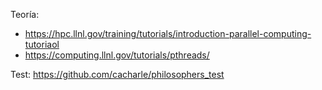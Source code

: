 Teoría:
-	https://hpc.llnl.gov/training/tutorials/introduction-parallel-computing-tutoriaol
-	https://computing.llnl.gov/tutorials/pthreads/

Test: https://github.com/cacharle/philosophers_test
